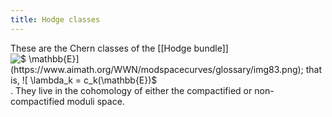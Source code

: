```yaml
---
title: Hodge classes
---
```


These are the Chern classes of the [[Hodge bundle]] ![$ \mathbb{E}$](https://www.aimath.org/WWN/modspacecurves/glossary/img83.png); that is, ![$ \lambda_k = c_k(\mathbb{E})$](https://www.aimath.org/WWN/modspacecurves/glossary/img84.png). They live in the cohomology of either the compactified or non-compactified moduli space.
